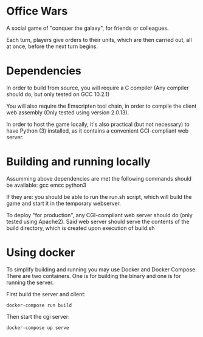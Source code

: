 # Office Wars

A social game of "conquer the galaxy", for friends or colleagues.

Each turn, players give orders to their units, which are then carried out,
all at once, before the next turn begins.

# Dependencies

In order to build from source, you will require a C compiler (Any compiler
should do, but only tested on GCC 10.2.1)

You will also require the Emscripten tool chain, in order to compile the
client web assembly (Only tested using version 2.0.13).

In order to host the game locally, it's also practical (but not necessary)
to have Python (3) installed, as it contains a convenient GCI-compliant web
server.

# Building and running locally

Assumming above dependencies are met the following commands should be
available:
gcc
emcc
python3

If they are: you should be able to run the run.sh script, which will build
the game and start it in the temporary webserver.

To deploy "for production", any CGI-compliant web server should do
(only tested using Apache2).
Said web server should serve the contents of the build directory, which is
created upon execution of build.sh

# Using docker

To simplify building and running you may use Docker and Docker Compose. There are two containers. One is for building the binary and one is for running the server.

First build the server and client:
```
docker-compose run build
```

Then start the cgi server:
```
docker-compose up serve
```
